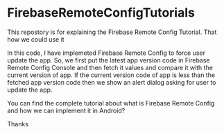 # FirebaseRemoteConfigTutorials

This repostory is for explaining the Firebase Remote Config Tutorial. That how we could use it

In this code, I have implemeted Firebase Remote Config to force user update the app. 
So, we first put the latest app version code in Firebase Remote Config Console and then fetch it values and compare it with the current version of app.
If the current version code of app is less than the fetched app version code then we show an alert dialog asking for user to update the app.

You can find the complete tutorial about what is Firebase Remote Config and how we can implement it in Android?

Thanks
